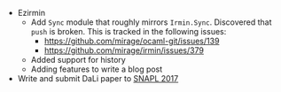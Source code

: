 - Ezirmin
  - Add `Sync` module that roughly mirrors `Irmin.Sync`. Discovered that `push`
    is broken. This is tracked in the following issues:
      - https://github.com/mirage/ocaml-git/issues/139
      - https://github.com/mirage/irmin/issues/379
  - Added support for history
  - Adding features to write a blog post
- Write and submit DaLi paper to [SNAPL 2017](https://github.com/gowthamk/snapl)
